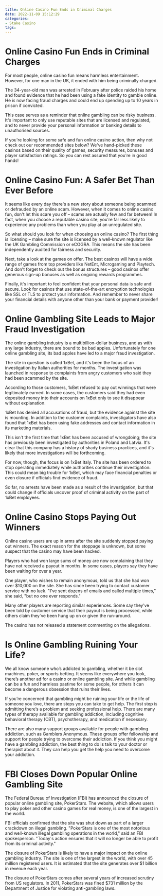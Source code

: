 ```yaml
---
title: Online Casino Fun Ends in Criminal Charges
date: 2022-11-09 15:12:29
categories:
- Stake Casino
tags:
---
```



#  Online Casino Fun Ends in Criminal Charges

For most people, online casino fun means harmless entertainment. However, for one man in the UK, it ended with him being criminally charged.

The 34-year-old man was arrested in February after police raided his home and found evidence that he had been using a fake identity to gamble online. He is now facing fraud charges and could end up spending up to 10 years in prison if convicted.

This case serves as a reminder that online gambling can be risky business. It's important to only use reputable sites that are licensed and regulated, and to never provide your personal information or banking details to unauthorised sources.

If you're looking for some safe and fun online casino action, then why not check out our recommended sites below? We've hand-picked these casinos based on their quality of games, security measures, bonuses and player satisfaction ratings. So you can rest assured that you're in good hands!

# Online Casino Fun: A Safer Bet Than Ever Before

It seems like every day there's a new story about someone being scammed or defrauded by an online scam. However, when it comes to online casino fun, don't let this scare you off – scams are actually few and far between! In fact, when you choose a reputable casino site, you're far less likely to experience any problems than when you play at an unregulated site.

So what should you look for when choosing an online casino? The first thing is licensing – make sure the site is licensed by a well-known regulator like the UK Gambling Commission or eCOGRA. This means the site has been independently audited for fairness and security.

Next, take a look at the games on offer. The best casinos will have a wide range of games from top providers like NetEnt, Microgaming and Playtech. And don't forget to check out the bonus structures – good casinos offer generous sign-up bonuses as well as ongoing rewards programmes.

Finally, it's important to feel confident that your personal data is safe and secure. Look for casinos that use state-of-the-art encryption technologies like SSL or TLS to protect your information. And remember to never share your financial details with anyone other than your bank or payment provider!

#  Online Gambling Site Leads to Major Fraud Investigation

The online gambling industry is a multibillion-dollar business, and as with any large industry, there are bound to be bad apples. Unfortunately for one online gambling site, its bad apples have led to a major fraud investigation.

The site in question is called 1xBet, and it's been the focus of an investigation by Italian authorities for months. The investigation was launched in response to complaints from angry customers who said they had been scammed by the site.

According to those customers, 1xBet refused to pay out winnings that were legitimately earned. In some cases, the customers said they had even deposited money into their accounts on 1xBet only to see it disappear without explanation.

1xBet has denied all accusations of fraud, but the evidence against the site is mounting. In addition to the customer complaints, investigators have also found that 1xBet has been using fake addresses and contact information in its marketing materials.

This isn't the first time that 1xBet has been accused of wrongdoing; the site has previously been investigated by authorities in Poland and Latvia. It's clear that this company has a history of shady business practices, and it's likely that more investigations will be forthcoming.

For now, though, the focus is on 1xBet Italy. The site has been ordered to stop operating immediately while authorities continue their investigation. This could mean big trouble for 1xBet, which may face financial penalties or even closure if officials find evidence of fraud.

So far, no arrests have been made as a result of the investigation, but that could change if officials uncover proof of criminal activity on the part of 1xBet employees.

#  Online Casino Stops Paying Out Winners

Online casino users are up in arms after the site suddenly stopped paying out winners. The exact reason for the stoppage is unknown, but some suspect that the casino may have been hacked.

Players who had won large sums of money are now complaining that they have not received a payout in months. In some cases, players say they have been waiting for over a year.

One player, who wishes to remain anonymous, told us that she had won over $10,000 on the site. She has since been trying to contact customer service with no luck. "I've sent dozens of emails and called multiple times," she said, "but no one ever responds."

Many other players are reporting similar experiences. Some say they've been told by customer service that their payout is being processed, while others claim they've been hung up on or given the run-around.

The casino has not released a statement commenting on the allegations.

#  Is Online Gambling Ruining Your Life?

We all know someone who’s addicted to gambling, whether it be slot machines, poker, or sports betting. It seems like everywhere you look, there’s another ad for a casino or online gambling site. And while gambling can be a fun and harmless pastime for some people, for others it can become a dangerous obsession that ruins their lives.

If you’re concerned that gambling might be ruining your life or the life of someone you love, there are steps you can take to get help. The first step is admitting there’s a problem and seeking professional help. There are many types of therapy available for gambling addiction, including cognitive behavioral therapy (CBT), psychotherapy, and medication if necessary.

There are also many support groups available for people with gambling addiction, such as Gamblers Anonymous. These groups offer fellowship and support for people trying to overcome their addiction. If you think you might have a gambling addiction, the best thing to do is talk to your doctor or therapist about it. They can help you get the help you need to overcome your addiction.

#  FBI Closes Down Popular Online Gambling Site

The Federal Bureau of Investigation (FBI) has announced the closure of popular online gambling site, PokerStars. The website, which allows users to play poker and other casino games for real money, is one of the largest in the world.

FBI officials confirmed that the site was shut down as part of a larger crackdown on illegal gambling. "PokerStars is one of the most notorious and well-known illegal gambling operations in the world," said an FBI spokesperson. "Today's action ensures that it will no longer be able to profit from its criminal activity."

The closure of PokerStars is likely to have a major impact on the online gambling industry. The site is one of the largest in the world, with over 45 million registered users. It is estimated that the site generates over $1 billion in revenue each year.

The closure of PokerStars comes after several years of increased scrutiny from US regulators. In 2011, PokerStars was fined $731 million by the Department of Justice for violating anti-gambling laws.
